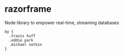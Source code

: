 # razorframe
Node library to empower real-time, streaming databases 

```   
by {  
  .travis huff  
  .eddie park  
  .michael sotkin  
}
```   
